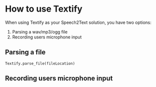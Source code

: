 # How to use Textify

When using Textify as your Speech2Text solution, you have two options:
1) Parsing a wav/mp3/ogg file
2) Recording users microphone input

## Parsing a file
```GDScript
Textify.parse_file(fileLocation)
```

## Recording users microphone input
